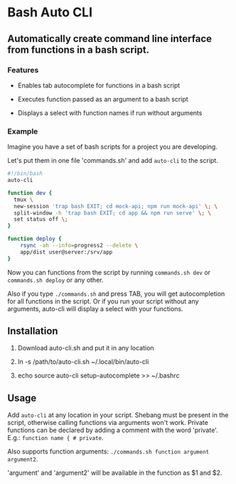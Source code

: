 # Bash Auto CLI

## Automatically create command line interface from functions in a bash script.

### Features

- Enables tab autocomplete for functions in a bash script

- Executes function passed as an argument to a bash script

- Displays a select with function names if run without arguments

### Example

Imagine you have a set of bash scripts for a project you are developing.

Let's put them in one file 'commands.sh' and add `auto-cli` to the script.

```bash
#!/bin/bash
auto-cli

function dev {
  tmux \
  new-session 'trap bash EXIT; cd mock-api; npm run mock-api' \; \
  split-window -h 'trap bash EXIT; cd app && npm run serve' \; \
  set status off \;
}

function deploy {
    rsync -ah --info=progress2 --delete \
    app/dist user@server:/srv/app    
}
```

Now you can functions from the script by running `commands.sh dev` or `commands.sh deploy` or any other.

Also if you type `./commands.sh` and press TAB, you will get autocompletion for all functions in the script. Or if you run your script without any arguments, auto-cli will display a select with your functions.

## Installation

1. Download auto-cli.sh and put it in any location

2. ln -s /path/to/auto-cli.sh ~/.local/bin/auto-cli

3. echo source auto-cli setup-autocomplete >> ~/.bashrc

## Usage

Add `auto-cli` at any location in your script.
Shebang must be present in the script, otherwise calling functions via arguments won't work.
Private functions can be declared by adding a comment with the word 'private'. E.g.: `function name { # private`.

Also supports function arguments: `./commands.sh function argument argument2`.

'argument' and 'argument2' will be available in the function as \$1 and \$2.
